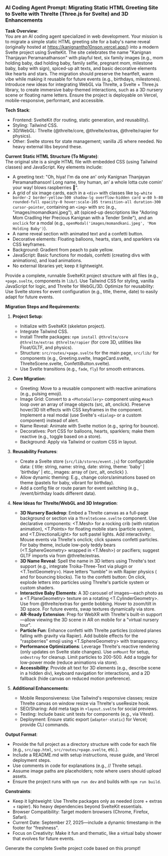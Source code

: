 ### AI Coding Agent Prompt: Migrating Static HTML Greeting Site to Svelte with Threlte (Three.js for Svelte) and 3D Enhancements

**Task Overview**:  
You are an AI coding agent specialized in web development. Your mission is to migrate a simple static HTML greeting site for a baby's name reveal (originally hosted at https://kanignanthp10nson.vercel.app/) into a modern Svelte project using SvelteKit. The site celebrates the name "Kanignan Thanjayan Peramanathanson" with playful text, six family images (e.g., mom holding baby, dad holding baby, family selfie, pregnant mom, milestone baby, baby with sign), spiced-up alt texts, and basic decorative elements like hearts and stars. The migration should preserve the heartfelt, warm vibe while making it reusable for future events (e.g., birthdays, milestones). Introduce new ideas for integrating WebGL via Threlte[](https://threlte.xyz/), a Svelte + Three.js library, to create immersive baby-themed interactions, such as a 3D nursery scene or floating name letters. Ensure the project is deployable on Vercel, mobile-responsive, performant, and accessible.

**Tech Stack**:  
- Frontend: SvelteKit (for routing, static generation, and reusability).  
- Styling: Tailwind CSS.  
- 3D/WebGL: Threlte (@threlte/core, @threlte/extras, @threlte/rapier for physics).  
- Other: Svelte stores for state management; vanilla JS where needed. No heavy external libs beyond these.

**Current Static HTML Structure (To Migrate)**:  
The original site is a single HTML file with embedded CSS (using Tailwind classes) and JavaScript. Key elements include:  
- A greeting text: "Oh, hiya! I'm da one an' only Kanignan Thanjayan Peramanathanson! Long name, tiny human, an’ a whole lotta cute comin' your way! blows raspberries 🥺".  
- A grid of six image cards, each in a `<div>` with classes like `bg-white border-2 border-yellow-500 shadow-lg overflow-hidden card w-80 h-80 rounded-full opacity-0 hover:scale-105 transition-all duration-300 cursor-pointer`, containing an `<img>` with src (e.g., "images/momandkani.jpeg"), alt (spiced-up descriptions like "Adoring Mom Cradling Her Precious Kanignan with a Tender Smile"), and an `onclick` for a modal (e.g., `openModal('images/momandkani.jpeg', 'Mom Holding Baby')`).  
- A name reveal section with animated text and a confetti button.  
- Decorative elements: Floating balloons, hearts, stars, and sparklers via CSS keyframes.  
- Background: Gradient from peach to pale yellow.  
- JavaScript: Basic functions for modals, confetti (creating divs with animations), and load animations.  
- No external libraries yet; keep it lightweight.

Provide a complete, runnable SvelteKit project structure with all files (e.g., `+page.svelte`, components in `lib/`). Use Tailwind CSS for styling, vanilla JavaScript for logic, and Threlte for WebGL/3D. Optimize for reusability: Use Svelte stores for event configuration (e.g., title, theme, date) to easily adapt for future events.

**Migration Steps and Requirements**:  
1. **Project Setup**:  
   - Initialize with SvelteKit (skeleton project).  
   - Integrate Tailwind CSS.  
   - Install Threlte packages: `npm install @threlte/core @threlte/extras @threlte/rapier` (for core 3D, utilities like Float/GLTF, and physics).  
   - Structure: `src/routes/+page.svelte` for the main page, `src/lib/` for components (e.g., Greeting.svelte, ImageCard.svelte, ThrelteScene.svelte, ConfettiButton.svelte).  
   - Use Svelte transitions (e.g., `fade`, `fly`) for smooth entrances.  

2. **Core Migration**:  
   - Greeting: Move to a reusable component with reactive animations (e.g., pulsing emoji).  
   - Image Grid: Convert to a `<PhotoGallery>` component using `#each` loop over an array of image objects (src, alt, onclick). Preserve hover/3D tilt effects with CSS keyframes in the component. Implement a real modal (use Svelte's `<dialog>` or a custom component) instead of alert.  
   - Name Reveal: Animate with Svelte motion (e.g., spring for bounce).  
   - Decoratives: Port CSS for balloons, hearts, sparklers; make them reactive (e.g., toggle based on a store).  
   - Background: Apply via Tailwind or custom CSS in layout.  

3. **Reusability Features**:  
   - Create a Svelte store (`src/lib/stores/event.js`) for configurable data: { title: string, name: string, date: string, theme: 'baby' | 'birthday' | etc., images: array of {src, alt, onclick} }.  
   - Allow dynamic theming: E.g., change colors/animations based on theme (pastels for baby, vibrant for birthday).  
   - Add a config file or route param for event switching (e.g., /event/birthday loads different data).  

4. **New Ideas for Threlte/WebGL and 3D Integration**:  
   - **3D Nursery Backdrop**: Embed a Threlte canvas as a full-page background or section via a `ThrelteScene.svelte` component. Use declarative <T> components: <T.Mesh> for a rocking crib (with rotation animation), <T.Points> for floating mobile stars (particle system), and <T.DirectionalLight> for soft pastel lights. Add interactivity: Mouse events via Threlte's onclick; click spawns confetti particles. For baby theme, include low-poly teddy bears (<T.SphereGeometry> wrapped in <T.Mesh>) or pacifiers; suggest GLTF imports via <GLTF> from @threlte/extras.  
   - **3D Name Reveal**: Spell the name in 3D letters using Threlte's text support (e.g., integrate Troika-Three-Text via plugin or <T.TextGeometry>). Have letters "tumble" in with Rapier physics (<RigidBody> and <AutoColliders> for bouncing blocks). Tie to the confetti button: On click, explode letters into particles using Threlte's particle system or custom shaders.  
   - **Interactive Baby Elements**: A 3D carousel of images—each photo as a <T.PlaneGeometry> texture on a rotating <T.CylinderGeometry>. Use <Float> from @threlte/extras for gentle bobbing. Hover to zoom/tilt in 3D space. For future events, swap textures dynamically via store.  
   - **AR-Ready Extension**: Prep for WebXR with Threlte's built-in support—allow viewing the 3D scene in AR on mobile for a "virtual nursery tour".  
   - **Particle Fun**: Enhance confetti with Threlte particles (colored planes falling with gravity via Rapier). Add bubble effects for the "raspberries" emoji using <T.SphereGeometry> with transparency.  
   - **Performance Optimizations**: Leverage Threlte's reactive rendering (only updates on Svelte state changes). Use `onMount` for setup, `onDestroy` for cleanup. Limit particles to 200-500. Add a toggle for low-power mode (reduce animations via store).  
   - **Accessibility**: Provide alt text for 3D elements (e.g., describe scene in a hidden div), keyboard navigation for interactions, and a 2D fallback (hide canvas on reduced motion preference).  

5. **Additional Enhancements**:  
   - Mobile Responsiveness: Use Tailwind's responsive classes; resize Threlte canvas on window resize via Threlte's useResize hook.  
   - SEO/Sharing: Add meta tags in `+layout.svelte` for social previews.  
   - Testing: Include basic unit tests for components (e.g., via Vitest).  
   - Deployment: Ensure static export (`adapter-static`) for Vercel; provide CLI commands.  

**Output Format**:  
- Provide the full project as a directory structure with code for each file (e.g., `src/app.html`, `src/routes/+page.svelte`, etc.).  
- Include a README.md with setup instructions, reuse guide, and Vercel deployment steps.  
- Use comments in code for explanations (e.g., // Threlte setup).  
- Assume image paths are placeholders; note where users should upload assets.  
- Ensure the project runs with `npm run dev` and builds with `npm run build`.  

**Constraints**:  
- Keep it lightweight: Use Threlte packages only as needed (core + extras + rapier). No heavy dependencies beyond SvelteKit essentials.  
- Browser Compatibility: Target modern browsers (Chrome, Firefox, Safari).  
- Current Date: September 27, 2025—include a dynamic timestamp in the footer for "freshness".  
- Focus on Creativity: Make it fun and thematic, like a virtual baby shower that evolves for future events.  

Generate the complete Svelte project code based on this prompt!